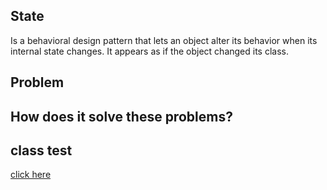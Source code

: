 ## State
Is a behavioral design pattern that lets an object alter its behavior when its internal state changes. 
It appears as if the object changed its class.

## Problem

## How does it solve these problems?

## class test
[click here](../../../../../../../src/test/java/com/andeerlb/gof/state/StateTest.java)